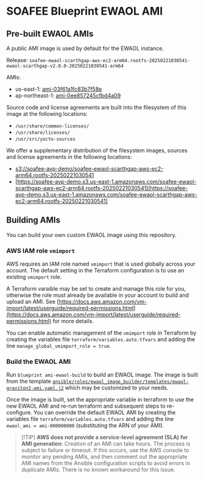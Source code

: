 # SOAFEE Blueprint EWAOL AMI

## Pre-built EWAOL AMIs

A public AMI image is used by default for the EWAOL instance.

Release: `soafee-ewaol-scarthgap-aws-ec2-arm64.rootfs-20250221030541-ewaol-scarthgap-v2.0.0-20250221030541-arm64`

AMIs:

- us-east-1: [ami-03f61a1fc83b7f58e](https://us-east-1.console.aws.amazon.com/ec2/home?region=us-east-1#ImageDetails:imageId=ami-03f61a1fc83b7f58e)
- ap-northeast-1: [ami-0ee857245cfbd4a09](https://ap-northeast-1.console.aws.amazon.com/ec2/home?region=ap-northeast-1#ImageDetails:imageId=ami-0ee857245cfbd4a09)

Source code and license agreements are built into the filesystem of this image at the following locations:

- `/usr/share/common-licenses/`
- `/usr/share/licenses/`
- `/usr/src/yocto-sources`

We offer a supplementary distribution of the filesystem images, sources and license agreements in the following locations:

- [s3://soafee-avp-demo/soafee-ewaol-scarthgap-aws-ec2-arm64.rootfs-20250221030541](s3://soafee-avp-demo/soafee-ewaol-scarthgap-aws-ec2-arm64.rootfs-20250221030541)
- [https://soafee-avp-demo.s3.us-east-1.amazonaws.com/soafee-ewaol-scarthgap-aws-ec2-arm64.rootfs-20250221030541](https://soafee-avp-demo.s3.us-east-1.amazonaws.com/soafee-ewaol-scarthgap-aws-ec2-arm64.rootfs-20250221030541)

## Building AMIs

You can build your own custom EWAOL image using this repository.

### AWS IAM role `vmimport`

AWS requires an IAM role named `vmimport` that is used globally across your account. The default setting in the Terraform configuration is to use an existing `vmimport` role.

A Terraform varaible may be set to create and manage this role for you, otherwise the role must already be available in your account to build and upload an AMI. See [https://docs.aws.amazon.com/vm-import/latest/userguide/required-permissions.html](https://docs.aws.amazon.com/vm-import/latest/userguide/required-permissions.html) for more details.

You can enable automatic management of the `vmimport` role in Terraform by creating the variables file `terraform/variables.auto.tfvars` and adding the line `manage_global_vmimport_role = true`.

### Build the EWAOL AMI

Run `blueprint ami-ewaol-build` to build an EWAOL image. The image is built from the template [`ansible/roles/ewaol_image_builder/templates/ewaol-graviton2-ami.yaml.j2`](ansible/roles/ewaol_image_builder/templates/ewaol-graviton2-ami.yaml.j2) which may be customized to your needs.

Once the image is built, set the appropriate variable in terraform to use the new EWAOL AMI and re-run terraform and subsequent steps to re-configure. You can override the default EWAOL AMI by creating the variables file `terraform/variables.auto.tfvars` and adding the line `ewaol_ami = ami-000000000` (substituting the ARN of your AMI).

> [!TIP] **AWS does not provide a service-level agreement (SLA) for AMI generation**: Creation of an AMI can take hours. The process is subject to failure or timeout. If this occurs, use the AWS console to monitor any pending AMIs, and then comment out the appropriate AMI names from the Ansible configuration scripts to avoid errors in duplicate AMIs. There is no known workaround for this issue.
